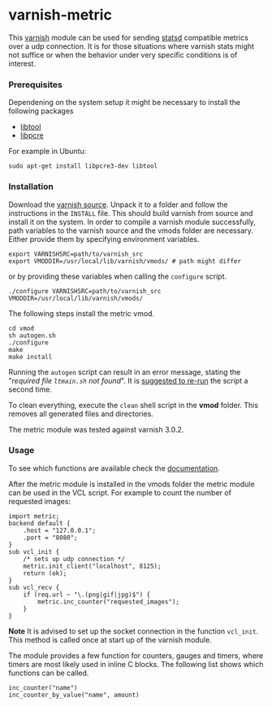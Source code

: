 varnish-metric
==============

This [varnish](https://www.varnish-cache.org/) module can be used for
sending [statsd](https://github.com/etsy/statsd)
compatible metrics over a udp connection. It is for those situations where varnish stats
might not suffice or when the behavior under very specific conditions is of interest.

### Prerequisites

Dependening on the system setup it might be necessary to install the following packages

* [libtool](http://www.gnu.org/software/libtool/libtool.html)
* [libpcre](http://pcre.org/)

For example in Ubuntu:

    sudo apt-get install libpcre3-dev libtool


### Installation

Download the [varnish source](https://www.varnish-cache.org/releases).
Unpack it to a folder and follow the instructions in the `INSTALL` file.
This should build varnish from source and install it on the system.
In order to compile a varnish module successfully, path variables to the varnish source
and the vmods folder are necessary.
Either provide them by specifying environment variables.

    export VARNISHSRC=path/to/varnish_src
    export VMODDIR=/usr/local/lib/varnish/vmods/ # path might differ

or by providing these variables when calling the `configure` script.

    ./configure VARNISHSRC=path/to/varnish_src VMODDIR=/usr/local/lib/varnish/vmods/


The following steps install the metric vmod.

    cd vmod
    sh autogen.sh
    ./configure
    make
    make install

Running the `autogen` script can result in an error message, stating the "*required file `ltmain.sh` not found*".
It is [suggested to re-run](https://www.varnish-cache.org/trac/wiki/Installation) the script a second time.


To clean everything, execute the `clean` shell script in the **vmod** folder. This removes all generated
files and directories.


The metric module was tested against varnish 3.0.2.


### Usage

To see which functions are available check the [documentation](https://github.com/Asquera/varnish-metric/wiki/Documentation).

After the metric module is installed in the vmods folder the metric module can be used in the VCL script.
For example to count the number of requested images:

    import metric;
    backend default {
        .host = "127.0.0.1";
        .port = "8080";
    }
    sub vcl_init {
        /* sets up udp connection */
        metric.init_client("localhost", 8125);
        return (ok);
    }
    sub vcl_recv {
        if (req.url ~ "\.(png|gif|jpg)$") {
            metric.inc_counter("requested_images");
        }
    }

**Note** It is advised to set up the socket connection in the function `vcl_init`. This method is called once at start up of the varnish module.

The module provides a few function for counters, gauges and timers, where timers are most likely used in inline C blocks. The following list shows which functions can be called.

    inc_counter("name")
    inc_counter_by_value("name", amount)

